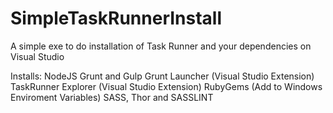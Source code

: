 # SimpleTaskRunnerInstall 

A simple exe to do installation of Task Runner and your dependencies on Visual Studio

Installs: NodeJS
Grunt and Gulp
Grunt Launcher (Visual Studio Extension)
TaskRunner Explorer (Visual Studio Extension)
RubyGems (Add to Windows Enviroment Variables)
SASS, Thor and SASSLINT